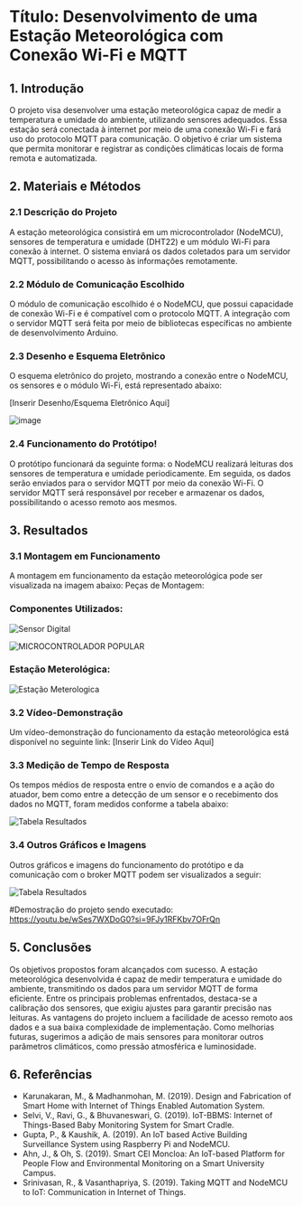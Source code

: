 # Título: Desenvolvimento de uma Estação Meteorológica com Conexão Wi-Fi e MQTT

## 1. Introdução
O projeto visa desenvolver uma estação meteorológica capaz de medir a temperatura e umidade do ambiente, utilizando sensores adequados. Essa estação será conectada à internet por meio de uma conexão Wi-Fi e fará uso do protocolo MQTT para comunicação. O objetivo é criar um sistema que permita monitorar e registrar as condições climáticas locais de forma remota e automatizada.

## 2. Materiais e Métodos
### 2.1 Descrição do Projeto
A estação meteorológica consistirá em um microcontrolador (NodeMCU), sensores de temperatura e umidade (DHT22) e um módulo Wi-Fi para conexão à internet. O sistema enviará os dados coletados para um servidor MQTT, possibilitando o acesso às informações remotamente.

### 2.2 Módulo de Comunicação Escolhido
O módulo de comunicação escolhido é o NodeMCU, que possui capacidade de conexão Wi-Fi e é compatível com o protocolo MQTT. A integração com o servidor MQTT será feita por meio de bibliotecas específicas no ambiente de desenvolvimento Arduino.

### 2.3 Desenho e Esquema Eletrônico
O esquema eletrônico do projeto, mostrando a conexão entre o NodeMCU, os sensores e o módulo Wi-Fi, está representado abaixo:

[Inserir Desenho/Esquema Eletrônico Aqui]

![image](https://github.com/BecaRebecaRe/estacao-meterologica/assets/132020428/4285dfdb-c5ef-46ec-9a67-5aad41fff555)



### 2.4 Funcionamento do Protótipo!
O protótipo funcionará da seguinte forma: o NodeMCU realizará leituras dos sensores de temperatura e umidade periodicamente. Em seguida, os dados serão enviados para o servidor MQTT por meio da conexão Wi-Fi. O servidor MQTT será responsável por receber e armazenar os dados, possibilitando o acesso remoto aos mesmos.

## 3. Resultados
### 3.1 Montagem em Funcionamento
A montagem em funcionamento da estação meteorológica pode ser visualizada na imagem abaixo:
Peças de Montagem:

### Componentes Utilizados:

![Sensor Digital ](https://github.com/BecaRebecaRe/estacao-meterologica/assets/132020428/e4a08404-c9d0-4ff7-8d78-265d663af494)

![MICROCONTROLADOR POPULAR ](https://github.com/BecaRebecaRe/estacao-meterologica/assets/132020428/e8f6c1b2-a7b1-4ae1-82a8-be485175abaf)

### Estação Meterológica:

![Estação Meterologica](https://github.com/BecaRebecaRe/estacao-meterologica/assets/132020428/5d00562a-ec4f-4f1f-bba0-1b213e334837)

### 3.2 Vídeo-Demonstração
Um vídeo-demonstração do funcionamento da estação meteorológica está disponível no seguinte link: [Inserir Link do Vídeo Aqui]

### 3.3 Medição de Tempo de Resposta
Os tempos médios de resposta entre o envio de comandos e a ação do atuador, bem como entre a detecção de um sensor e o recebimento dos dados no MQTT, foram medidos conforme a tabela abaixo:

![Tabela Resultados](https://github.com/BecaRebecaRe/estacao-meterologica/assets/132020428/3e0dcb4e-71e1-4e53-803c-33455c756440)


### 3.4 Outros Gráficos e Imagens
Outros gráficos e imagens do funcionamento do protótipo e da comunicação com o broker MQTT podem ser visualizados a seguir:

![Tabela Resultados](https://github.com/BecaRebecaRe/estacao-meterologica/assets/132020428/3e0dcb4e-71e1-4e53-803c-33455c756440)

#Demostração do projeto sendo executado:
https://youtu.be/wSes7WXDoG0?si=9FJy1RFKbv7OFrQn
## 5. Conclusões
Os objetivos propostos foram alcançados com sucesso. A estação meteorológica desenvolvida é capaz de medir temperatura e umidade do ambiente, transmitindo os dados para um servidor MQTT de forma eficiente. Entre os principais problemas enfrentados, destaca-se a calibração dos sensores, que exigiu ajustes para garantir precisão nas leituras. As vantagens do projeto incluem a facilidade de acesso remoto aos dados e a sua baixa complexidade de implementação. Como melhorias futuras, sugerimos a adição de mais sensores para monitorar outros parâmetros climáticos, como pressão atmosférica e luminosidade.

## 6. Referências
- Karunakaran, M., & Madhanmohan, M. (2019). Design and Fabrication of Smart Home with Internet of Things Enabled Automation System.
- Selvi, V., Ravi, G., & Bhuvaneswari, G. (2019). IoT-BBMS: Internet of Things-Based Baby Monitoring System for Smart Cradle.
- Gupta, P., & Kaushik, A. (2019). An IoT based Active Building Surveillance System using Raspberry Pi and NodeMCU.
- Ahn, J., & Oh, S. (2019). Smart CEI Moncloa: An IoT-based Platform for People Flow and Environmental Monitoring on a Smart University Campus.
- Srinivasan, R., & Vasanthapriya, S. (2019). Taking MQTT and NodeMCU to IoT: Communication in Internet of Things.
